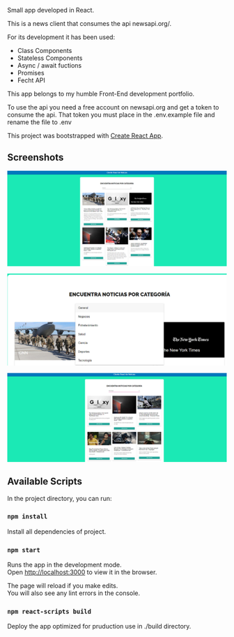 
Small app developed in React.

This is a news client that consumes the api newsapi.org/.

For its development it has been used:
* Class Components
* Stateless Components
* Async / await fuctions
* Promises
* Fecht API

This app belongs to my humble Front-End development portfolio.

To use the api you need a free account on newsapi.org and get a token to consume the api.
That token you must place in the .env.example file and rename the file to .env

This project was bootstrapped with [Create React App](https://github.com/facebook/create-react-app).

## Screenshots
![Alt text](screenshots/Captura1.PNG?raw=true "Title")

![Alt text](screenshots/Captura2.PNG?raw=true "Title")

![Alt text](screenshots/Captura3.PNG?raw=true "Title")



## Available Scripts

In the project directory, you can run:

### `npm install`
Install all dependencies of project.

### `npm start`

Runs the app in the development mode.<br />
Open [http://localhost:3000](http://localhost:3000) to view it in the browser.

The page will reload if you make edits.<br />
You will also see any lint errors in the console.

### `npm react-scripts build`

Deploy the app optimized for pruduction use in ./build directory.